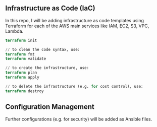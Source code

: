 ## Infrastructure as Code (IaC)
In this repo, I will be adding infrastructure as code templates using Terraform for each of the AWS main services like IAM, EC2, S3, VPC, Lambda.
```terraform
terraform init

// to clean the code syntax, use:
terraform fmt
terraform validate

// to create the infrastructure, use:
terraform plan
terraform apply

// to delete the infrastructure (e.g. for cost control), use:
terraform destroy
```
## Configuration Management
Further configurations (e.g. for security) will be added as Ansible files.
